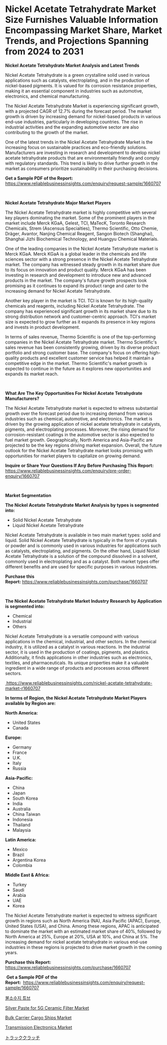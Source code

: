 <p><h1>Nickel Acetate Tetrahydrate Market Size Furnishes Valuable Information Encompassing Market Share, Market Trends, and Projections Spanning from 2024 to 2031</h1></p><p><strong>Nickel Acetate Tetrahydrate Market Analysis and Latest Trends</strong></p>
<p><p>Nickel Acetate Tetrahydrate is a green crystalline solid used in various applications such as catalysts, electroplating, and in the production of nickel-based pigments. It is valued for its corrosion resistance properties, making it an essential component in industries such as automotive, electronics, and chemical manufacturing.</p><p>The Nickel Acetate Tetrahydrate Market is experiencing significant growth, with a projected CAGR of 12.7% during the forecast period. The market growth is driven by increasing demand for nickel-based products in various end-use industries, particularly in developing countries. The rise in industrial activities and the expanding automotive sector are also contributing to the growth of the market.</p><p>One of the latest trends in the Nickel Acetate Tetrahydrate Market is the increasing focus on sustainable practices and eco-friendly solutions. Manufacturers are investing in research and development to develop nickel acetate tetrahydrate products that are environmentally friendly and comply with regulatory standards. This trend is likely to drive further growth in the market as consumers prioritize sustainability in their purchasing decisions.</p></p>
<p><strong>Get a Sample PDF of the Report:&nbsp;</strong> <a href="https://www.reliablebusinessinsights.com/enquiry/request-sample/1660707">https://www.reliablebusinessinsights.com/enquiry/request-sample/1660707</a></p>
<p>&nbsp;</p>
<p><strong>Nickel Acetate Tetrahydrate Major Market Players</strong></p>
<p><p>The Nickel Acetate Tetrahydrate market is highly competitive with several key players dominating the market. Some of the prominent players in the market include Merck KGaA, Gelest, TCI, MaTecK, Toronto Research Chemicals, Strem (Ascensus Specialties), Thermo Scientific, Otto Chemie, Dräger, Avantor, Nanjing Chemical Reagent, Sangon Biotech (Shanghai), Shanghai Jizhi Biochemical Technology, and Huangyu Chemical Materials.</p><p>One of the leading companies in the Nickel Acetate Tetrahydrate market is Merck KGaA. Merck KGaA is a global leader in the chemicals and life sciences sector with a strong presence in the Nickel Acetate Tetrahydrate market. The company has witnessed steady growth in its market share due to its focus on innovation and product quality. Merck KGaA has been investing in research and development to introduce new and advanced products in the market. The company's future growth prospects look promising as it continues to expand its product range and cater to the increasing demand for Nickel Acetate Tetrahydrate.</p><p>Another key player in the market is TCI. TCI is known for its high-quality chemicals and reagents, including Nickel Acetate Tetrahydrate. The company has experienced significant growth in its market share due to its strong distribution network and customer-centric approach. TCI's market size is expected to grow further as it expands its presence in key regions and invests in product development.</p><p>In terms of sales revenue, Thermo Scientific is one of the top-performing companies in the Nickel Acetate Tetrahydrate market. Thermo Scientific's sales revenue has been consistently growing, driven by its diverse product portfolio and strong customer base. The company's focus on offering high-quality products and excellent customer service has helped it maintain a competitive edge in the market. Thermo Scientific's market growth is expected to continue in the future as it explores new opportunities and expands its market reach.</p></p>
<p>&nbsp;</p>
<p><strong>What Are The Key Opportunities For Nickel Acetate Tetrahydrate Manufacturers?</strong></p>
<p><p>The Nickel Acetate Tetrahydrate market is expected to witness substantial growth over the forecast period due to increasing demand from various industries such as chemical, automotive, and electronics. The market is driven by the growing application of nickel acetate tetrahydrate in catalysts, pigments, and electroplating processes. Moreover, the rising demand for corrosion-resistant coatings in the automotive sector is also expected to fuel market growth. Geographically, North America and Asia-Pacific are projected to be the key regions driving market expansion. Overall, the future outlook for the Nickel Acetate Tetrahydrate market looks promising with opportunities for market players to capitalize on growing demand.</p></p>
<p><strong>Inquire or Share Your Questions If Any Before Purchasing This Report:</strong> <a href="https://www.reliablebusinessinsights.com/enquiry/pre-order-enquiry/1660707">https://www.reliablebusinessinsights.com/enquiry/pre-order-enquiry/1660707</a></p>
<p>&nbsp;</p>
<p><strong>Market Segmentation</strong></p>
<p><strong>The Nickel Acetate Tetrahydrate Market Analysis by types is segmented into:</strong></p>
<p><ul><li>Solid Nickel Acetate Tetrahydrate</li><li>Liquid Nickel Acetate Tetrahydrate</li></ul></p>
<p><p>Nickel Acetate Tetrahydrate is available in two main market types: solid and liquid. Solid Nickel Acetate Tetrahydrate is typically in the form of crystals or powder and is commonly used in various industries for applications such as catalysts, electroplating, and pigments. On the other hand, Liquid Nickel Acetate Tetrahydrate is a solution of the compound dissolved in a solvent, commonly used in electroplating and as a catalyst. Both market types offer different benefits and are used for specific purposes in various industries.</p></p>
<p><strong>Purchase this Report:&nbsp;</strong><a href="https://www.reliablebusinessinsights.com/purchase/1660707">https://www.reliablebusinessinsights.com/purchase/1660707</a></p>
<p>&nbsp;</p>
<p><strong>The Nickel Acetate Tetrahydrate Market Industry Research by Application is segmented into:</strong></p>
<p><ul><li>Chemical</li><li>Industrial</li><li>Others</li></ul></p>
<p><p>Nickel Acetate Tetrahydrate is a versatile compound with various applications in the chemical, industrial, and other sectors. In the chemical industry, it is utilized as a catalyst in various reactions. In the industrial sector, it is used in the production of coatings, pigments, and plastics. Additionally, it finds applications in other industries such as electronics, textiles, and pharmaceuticals. Its unique properties make it a valuable ingredient in a wide range of products and processes across different sectors.</p></p>
<p><a href="https://www.reliablebusinessinsights.com/nickel-acetate-tetrahydrate-market-r1660707">&nbsp;https://www.reliablebusinessinsights.com/nickel-acetate-tetrahydrate-market-r1660707</a></p>
<p><strong>In terms of Region, the Nickel Acetate Tetrahydrate Market Players available by Region are:</strong></p>
<p>
    <p> <strong> North America: </strong>
        <ul>
            <li>United States</li>
            <li>Canada</li>
        </ul>
        </p> 
    <p> <strong> Europe: </strong>
        <ul>
            <li>Germany</li>
            <li>France</li>
            <li>U.K.</li>
            <li>Italy</li>
            <li>Russia</li>
        </ul>
        </p> 
    <p> <strong> Asia-Pacific: </strong>
        <ul>
            <li>China</li>
            <li>Japan</li>
            <li>South Korea</li>
            <li>India</li>
            <li>Australia</li>
            <li>China Taiwan</li>
            <li>Indonesia</li>
            <li>Thailand</li>
            <li>Malaysia</li>
        </ul>
        </p> 
    <p> <strong> Latin America: </strong>
        <ul>
            <li>Mexico</li>
            <li>Brazil</li>
            <li>Argentina Korea</li>
            <li>Colombia</li>
        </ul>
        </p> 
    <p> <strong> Middle East & Africa: </strong>
        <ul>
            <li>Turkey</li>
            <li>Saudi</li>
            <li>Arabia</li>
            <li>UAE</li>
            <li>Korea</li>
        </ul>
    </p>
    </p>
<p><p>The Nickel Acetate Tetrahydrate market is expected to witness significant growth in regions such as North America (NA), Asia Pacific (APAC), Europe, United States (USA), and China. Among these regions, APAC is anticipated to dominate the market with an estimated market share of 40%, followed by North America at 25%, Europe at 20%, USA at 10%, and China at 5%. The increasing demand for nickel acetate tetrahydrate in various end-use industries in these regions is projected to drive market growth in the coming years.</p></p>
<p><strong>Purchase this Report: </strong><a href="https://www.reliablebusinessinsights.com/purchase/1660707">https://www.reliablebusinessinsights.com/purchase/1660707</a></p>
<p>&nbsp;<strong>Get a Sample PDF of the Report:&nbsp;&nbsp;</strong><a href="https://www.reliablebusinessinsights.com/enquiry/request-sample/1660707">https://www.reliablebusinessinsights.com/enquiry/request-sample/1660707</a></p>
<p><strong></strong></p>
<p><p><a href="https://github.com/vss5505pa7z1p/Market-Research-Report-List-3/blob/main/46549057524.md">불소수지 튜브</a></p><p><a href="https://github.com/vanielleho/Market-Research-Report-List-1/blob/main/silver-paste-for-5g-ceramic-filter-market.md">Silver Paste for 5G Ceramic Filter Market</a></p><p><a href="https://medium.com/@teguhbavarian07_99894/bulk-carrier-cargo-ships-market-size-share-trends-analysis-report-by-end-use-929bd359ef1e">Bulk Carrier Cargo Ships Market</a></p><p><a href="https://medium.com/@welsonwiden94552/transmission-electronics-market-emerging-trends-and-future-prospects-for-period-from-2024-to-2031-f120ee65bb6f">Transmission Electronics Market</a></p><p><a href="https://github.com/pepo3k/Market-Research-Report-List-2/blob/main/31568033409.md">トラッククラッチ</a></p></p>
